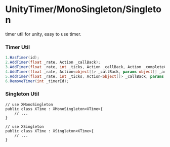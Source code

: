 # UnityTimer/MonoSingleton/Singleton
timer util for unity, easy to use timer.

### Timer Util

```c#
1.HasTimer(id);
2.AddTimer(float _rate, Action _callBack);
3.AddTimer(float _rate, int _ticks, Action _callBack, Action _completeCallback = null);
4.AddTimer(float _rate, Action<object[]> _callBack, params object[] _args);
5.AddTimer(float _rate, int _ticks, Action<object[]> _callBack, params object[] _args);
6.RemoveTimer(int _timerId);
```

### Singleton Util

```
// use XMonoSingleton
public class XTime : XMonoSingleton<XTime>{
	// ...
}

// use XSingleton
public class XTime : XSingleton<XTime>{
	// ...
}
```

